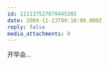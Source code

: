 ```yaml
---
id: 111137527879445202
date: 2009-11-23T00:18:00.000Z
reply: false
media_attachments: 0
---
```


开早会... ​​​​

